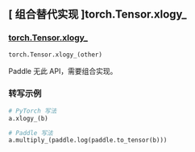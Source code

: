 ## [ 组合替代实现 ]torch.Tensor.xlogy_

### [torch.Tensor.xlogy_](https://pytorch.org/docs/stable/generated/torch.Tensor.xlogy_.html#torch.Tensor.xlogy_)

```python
torch.Tensor.xlogy_(other)
```

Paddle 无此 API，需要组合实现。

### 转写示例

```python
# PyTorch 写法
a.xlogy_(b)

# Paddle 写法
a.multiply_(paddle.log(paddle.to_tensor(b)))
```
